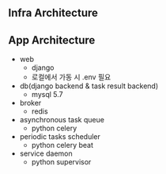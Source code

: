 ## Infra Architecture

## App Architecture

- web
    - django
    - 로컬에서 가동 시 .env 필요
- db(django backend & task result backend)
    - mysql 5.7
- broker
    - redis
- asynchronous task queue
    - python celery
- periodic tasks scheduler
    - python celery beat
- service daemon
    - python supervisor

